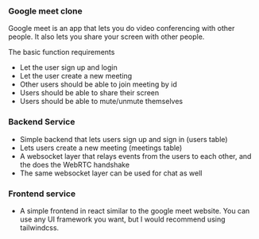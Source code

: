 
### Google meet clone
Google meet is an app that lets you do video conferencing with other people. It also lets you share your screen with other people.

The basic function requirements
- Let the user sign up and login
- Let the user create a new meeting
- Other users should be able to join meeting by id
- Users should be able to share their screen
- Users should be able to mute/unmute themselves

### Backend Service
- Simple backend that lets users sign up and sign in (users table)
- Lets users create a new meeting (meetings table)
- A websocket layer that relays events from the users to each other, and the does the WebRTC handshake
- The same websocket layer can be used for chat as well

### Frontend service
- A simple frontend in react similar to the google meet website. You can use any UI framework you want, but I would recommend using tailwindcss.